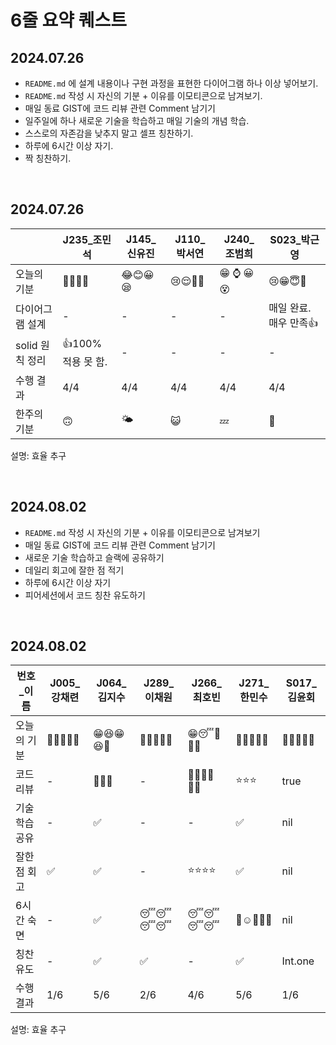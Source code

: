 # 6줄 요약 퀘스트

## 2024.07.26

- `README.md` 에 설계 내용이나 구현 과정을 표현한 다이어그램 하나 이상 넣어보기.
- `README.md` 작성 시 자신의 기분 + 이유를 이모티콘으로 남겨보기.
- 매일 동료 GIST에 코드 리뷰 관련 Comment 남기기
- 일주일에 하나 새로운 기술을 학습하고 매일 기술의 개념 학습.
- 스스로의 자존감을 낮추지 말고 셀프 칭찬하기.
- 하루에 6시간 이상 자기.
- 짝 칭찬하기.

<br/>

## 2024.07.26

|                 | J235\_조민석       | J145\_신유진 | J110\_박서연 | J240\_조범희 | S023\_박근영           |
| --------------- | ------------------ | ------------ | ------------ | ------------ | ---------------------- |
| 오늘의 기분     | 🤔😴🤯🤢           | 😂😊😀😪     | 😢😌🥺😤     | 😁 ⌚ 😀 😵  | 😢😁😇🤩               |
| 다이어그램 설계 | -                  | -            | -            | -            | 매일 완료. 매우 만족👍 |
| solid 원칙 정리 | 👍100% 적용 못 함. | -            | -            | -            | -                      |
| 수행 결과       | 4/4                | 4/4          | 4/4          | 4/4          | 4/4                    |
| 한주의 기분     | 🙃                 | 🌤            | 😺           | 💤           | 🎉                     |

설명: 효율 추구

<br/>

## 2024.08.02

- `README.md` 작성 시 자신의 기분 + 이유를 이모티콘으로 남겨보기
- 매일 동료 GIST에 코드 리뷰 관련 Comment 남기기
- 새로운 기술 학습하고 슬랙에 공유하기
- 데일리 회고에 잘한 점 적기
- 하루에 6시간 이상 자기
- 피어세션에서 코드 칭찬 유도하기

<br/>

## 2024.08.02

| 번호_이름 | J005_강채련 | J064_김지수 | J289_이채원 | J266_최호빈 | J271_한민수 | S017_김윤회 |
| --- | --- | --- | --- | --- | --- | --- |
| 오늘의 기분 | 🫠😮🤯😎🍀 | 😁😆😁😆🥰 | 🥲🫠🙃🙂🙂 | 😁😴🥰🙌🏻 | 🫠🙂😄😆👏 | 🍻🥂🍷🍺🍹 |
| 코드 리뷰 | - | 🥰🥰🥰 | - | 👍🏻👍🏻👍🏻 | ⭐️⭐️⭐️ | true |
| 기술 학습 공유 | - | ✅ | - | - | ✅ | nil |
| 잘한 점 회고 | ✅ | ✅ | - | ⭐️⭐️⭐️⭐️ | ✅ | nil |
| 6시간 숙면 | - | ✅ | 😴😴😴😴 | 😴😴😴😴 | 🥲☺️🫠😆🛌 | nil |
| 칭찬 유도 | - | ✅ | ✅ | - | ✅ | Int.one |
| 수행 결과 | 1/6 | 5/6 | 2/6 | 4/6 | 5/6 | 1/6 |

설명: 효율 추구

<br/>
